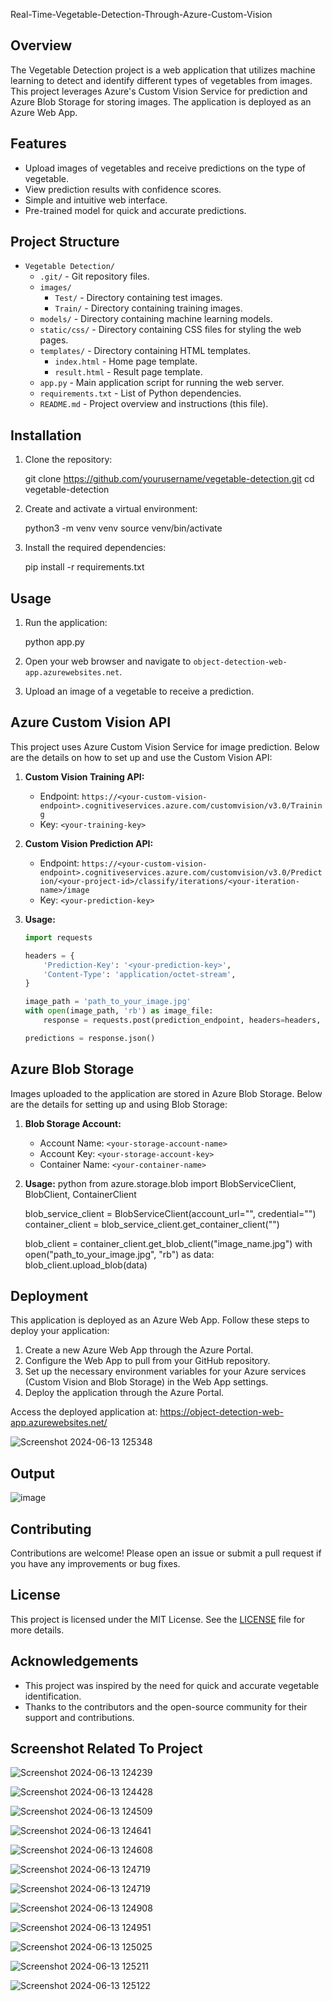 Real-Time-Vegetable-Detection-Through-Azure-Custom-Vision

## Overview

The Vegetable Detection project is a web application that utilizes machine learning to detect and identify different types of vegetables from images. This project leverages Azure's Custom Vision Service for prediction and Azure Blob Storage for storing images. The application is deployed as an Azure Web App.

## Features

- Upload images of vegetables and receive predictions on the type of vegetable.
- View prediction results with confidence scores.
- Simple and intuitive web interface.
- Pre-trained model for quick and accurate predictions.

## Project Structure

- `Vegetable Detection/`
  - `.git/` - Git repository files.
  - `images/`
    - `Test/` - Directory containing test images.
    - `Train/` - Directory containing training images.
  - `models/` - Directory containing machine learning models.
  - `static/css/` - Directory containing CSS files for styling the web pages.
  - `templates/` - Directory containing HTML templates.
    - `index.html` - Home page template.
    - `result.html` - Result page template.
  - `app.py` - Main application script for running the web server.
  - `requirements.txt` - List of Python dependencies.
  - `README.md` - Project overview and instructions (this file).

## Installation

1. Clone the repository:

   git clone https://github.com/yourusername/vegetable-detection.git
   cd vegetable-detection


2. Create and activate a virtual environment:

   python3 -m venv venv
   source venv/bin/activate


3. Install the required dependencies:
   
   pip install -r requirements.txt

## Usage

1. Run the application:

   python app.py

2. Open your web browser and navigate to `object-detection-web-app.azurewebsites.net`.

3. Upload an image of a vegetable to receive a prediction.

## Azure Custom Vision API

This project uses Azure Custom Vision Service for image prediction. Below are the details on how to set up and use the Custom Vision API:

1. **Custom Vision Training API:**
   - Endpoint: `https://<your-custom-vision-endpoint>.cognitiveservices.azure.com/customvision/v3.0/Training`
   - Key: `<your-training-key>`

2. **Custom Vision Prediction API:**
   - Endpoint: `https://<your-custom-vision-endpoint>.cognitiveservices.azure.com/customvision/v3.0/Prediction/<your-project-id>/classify/iterations/<your-iteration-name>/image`
   - Key: `<your-prediction-key>`

3. **Usage:**
   ```python
   import requests

   headers = {
       'Prediction-Key': '<your-prediction-key>',
       'Content-Type': 'application/octet-stream',
   }

   image_path = 'path_to_your_image.jpg'
   with open(image_path, 'rb') as image_file:
       response = requests.post(prediction_endpoint, headers=headers, data=image_file)
   
   predictions = response.json()
   ```

## Azure Blob Storage

Images uploaded to the application are stored in Azure Blob Storage. Below are the details for setting up and using Blob Storage:

1. **Blob Storage Account:**
   - Account Name: `<your-storage-account-name>`
   - Account Key: `<your-storage-account-key>`
   - Container Name: `<your-container-name>`

2. **Usage:**
   python
   from azure.storage.blob import BlobServiceClient, BlobClient, ContainerClient

   blob_service_client = BlobServiceClient(account_url="<your-blob-url>", credential="<your-storage-account-key>")
   container_client = blob_service_client.get_container_client("<your-container-name>")

   blob_client = container_client.get_blob_client("image_name.jpg")
   with open("path_to_your_image.jpg", "rb") as data:
       blob_client.upload_blob(data)

## Deployment

This application is deployed as an Azure Web App. Follow these steps to deploy your application:

1. Create a new Azure Web App through the Azure Portal.
2. Configure the Web App to pull from your GitHub repository.
3. Set up the necessary environment variables for your Azure services (Custom Vision and Blob Storage) in the Web App settings.
4. Deploy the application through the Azure Portal.

Access the deployed application at: https://object-detection-web-app.azurewebsites.net/


![Screenshot 2024-06-13 125348](https://github.com/AnshulMishra2003/Real-Time-Vegetable-Detection-Through-Azure-Custom-Vision/assets/105056686/b1ccda53-8a85-4291-8adf-5832813cd1e2)

## Output


![image](https://github.com/AnshulMishra2003/Real-Time-Vegetable-Detection-Through-Azure-Custom-Vision/assets/105056686/ad25993b-93a5-4ea0-b476-b0012895ca00)


## Contributing

Contributions are welcome! Please open an issue or submit a pull request if you have any improvements or bug fixes.

## License

This project is licensed under the MIT License. See the [LICENSE](LICENSE) file for more details.

## Acknowledgements

- This project was inspired by the need for quick and accurate vegetable identification.
- Thanks to the contributors and the open-source community for their support and contributions.

## Screenshot Related To Project

![Screenshot 2024-06-13 124239](https://github.com/AnshulMishra2003/Real-Time-Vegetable-Detection-Through-Azure-Custom-Vision/assets/105056686/4c719af7-ea87-48d5-ba40-5b9f4c8bf80c)


![Screenshot 2024-06-13 124428](https://github.com/AnshulMishra2003/Real-Time-Vegetable-Detection-Through-Azure-Custom-Vision/assets/105056686/26638ac5-2cdc-4c3c-8950-7c44a4fa66e0)


![Screenshot 2024-06-13 124509](https://github.com/AnshulMishra2003/Real-Time-Vegetable-Detection-Through-Azure-Custom-Vision/assets/105056686/ae066f12-69ac-4ea2-a47c-2cd1fc6dc27e)


![Screenshot 2024-06-13 124641](https://github.com/AnshulMishra2003/Real-Time-Vegetable-Detection-Through-Azure-Custom-Vision/assets/105056686/aa63d35a-4111-42c8-a1e3-7b516a751e75)


![Screenshot 2024-06-13 124608](https://github.com/AnshulMishra2003/Real-Time-Vegetable-Detection-Through-Azure-Custom-Vision/assets/105056686/1dacad78-3aae-4b22-85f1-fa5bd86af9c8)


![Screenshot 2024-06-13 124719](https://github.com/AnshulMishra2003/Real-Time-Vegetable-Detection-Through-Azure-Custom-Vision/assets/105056686/33050ec6-8be7-439d-8a9a-141aa24daa69)


![Screenshot 2024-06-13 124719](https://github.com/AnshulMishra2003/Real-Time-Vegetable-Detection-Through-Azure-Custom-Vision/assets/105056686/f5bd1369-3a94-4782-9c09-5bfa7dee4489)


![Screenshot 2024-06-13 124908](https://github.com/AnshulMishra2003/Real-Time-Vegetable-Detection-Through-Azure-Custom-Vision/assets/105056686/b6f6c97b-ef61-4cc1-b6ab-9a83e92cef61)



![Screenshot 2024-06-13 124951](https://github.com/AnshulMishra2003/Real-Time-Vegetable-Detection-Through-Azure-Custom-Vision/assets/105056686/3808a390-5361-43d4-8909-6c55b4b49801)


![Screenshot 2024-06-13 125025](https://github.com/AnshulMishra2003/Real-Time-Vegetable-Detection-Through-Azure-Custom-Vision/assets/105056686/d0df60fc-7d36-41c5-b327-02b248fe21ca)


![Screenshot 2024-06-13 125211](https://github.com/AnshulMishra2003/Real-Time-Vegetable-Detection-Through-Azure-Custom-Vision/assets/105056686/3009324e-e092-4e7f-8e88-f72d5b5301a5)


![Screenshot 2024-06-13 125122](https://github.com/AnshulMishra2003/Real-Time-Vegetable-Detection-Through-Azure-Custom-Vision/assets/105056686/9046ce6e-dedb-4559-8c3e-31d1b645a02a)


